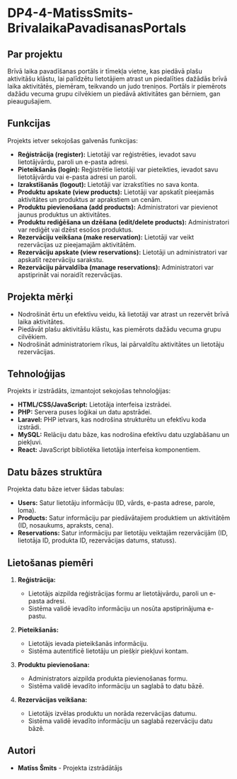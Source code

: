 # DP4-4-MatissSmits-BrivalaikaPavadisanasPortals
## Par projektu

Brīvā laika pavadīšanas portāls ir tīmekļa vietne, kas piedāvā plašu aktivitāšu klāstu, lai palīdzētu lietotājiem atrast un piedalīties dažādās brīvā laika aktivitātēs, piemēram, teikvando un judo treniņos. 
Portāls ir piemērots dažādu vecuma grupu cilvēkiem un piedāvā aktivitātes gan bērniem, gan pieaugušajiem. 

## Funkcijas

Projekts ietver sekojošas galvenās funkcijas:

- **Reģistrācija (register):** Lietotāji var reģistrēties, ievadot savu lietotājvārdu, paroli un e-pasta adresi.
- **Pieteikšanās (login):** Reģistrētie lietotāji var pieteikties, ievadot savu lietotājvārdu vai e-pasta adresi un paroli.
- **Izrakstīšanās (logout):** Lietotāji var izrakstīties no sava konta.
- **Produktu apskate (view products):** Lietotāji var apskatīt pieejamās aktivitātes un produktus ar aprakstiem un cenām.
- **Produktu pievienošana (add products):** Administratori var pievienot jaunus produktus un aktivitātes.
- **Produktu rediģēšana un dzēšana (edit/delete products):** Administratori var rediģēt vai dzēst esošos produktus.
- **Rezervāciju veikšana (make reservation):** Lietotāji var veikt rezervācijas uz pieejamajām aktivitātēm.
- **Rezervāciju apskate (view reservations):** Lietotāji un administratori var apskatīt rezervāciju sarakstu.
- **Rezervāciju pārvaldība (manage reservations):** Administratori var apstiprināt vai noraidīt rezervācijas.

## Projekta mērķi

- Nodrošināt ērtu un efektīvu veidu, kā lietotāji var atrast un rezervēt brīvā laika aktivitātes.
- Piedāvāt plašu aktivitāšu klāstu, kas piemērots dažādu vecuma grupu cilvēkiem.
- Nodrošināt administratoriem rīkus, lai pārvaldītu aktivitātes un lietotāju rezervācijas.

## Tehnoloģijas

Projekts ir izstrādāts, izmantojot sekojošas tehnoloģijas:

- **HTML/CSS/JavaScript:** Lietotāja interfeisa izstrādei.
- **PHP:** Servera puses loģikai un datu apstrādei.
- **Laravel:** PHP ietvars, kas nodrošina strukturētu un efektīvu koda izstrādi.
- **MySQL:** Relāciju datu bāze, kas nodrošina efektīvu datu uzglabāšanu un piekļuvi.
- **React:** JavaScript bibliotēka lietotāja interfeisa komponentiem.

## Datu bāzes struktūra

Projekta datu bāze ietver šādas tabulas:

- **Users:** Satur lietotāju informāciju (ID, vārds, e-pasta adrese, parole, loma).
- **Products:** Satur informāciju par piedāvātajiem produktiem un aktivitātēm (ID, nosaukums, apraksts, cena).
- **Reservations:** Satur informāciju par lietotāju veiktajām rezervācijām (ID, lietotāja ID, produkta ID, rezervācijas datums, statuss).

## Lietošanas piemēri

1. **Reģistrācija:**
   - Lietotājs aizpilda reģistrācijas formu ar lietotājvārdu, paroli un e-pasta adresi.
   - Sistēma validē ievadīto informāciju un nosūta apstiprinājuma e-pastu.

2. **Pieteikšanās:**
   - Lietotājs ievada pieteikšanās informāciju.
   - Sistēma autentificē lietotāju un piešķir piekļuvi kontam.

3. **Produktu pievienošana:**
   - Administrators aizpilda produkta pievienošanas formu.
   - Sistēma validē ievadīto informāciju un saglabā to datu bāzē.

4. **Rezervācijas veikšana:**
   - Lietotājs izvēlas produktu un norāda rezervācijas datumu.
   - Sistēma validē ievadīto informāciju un saglabā rezervāciju datu bāzē.

## Autori

- **Matīss Šmits** - Projekta izstrādātājs
